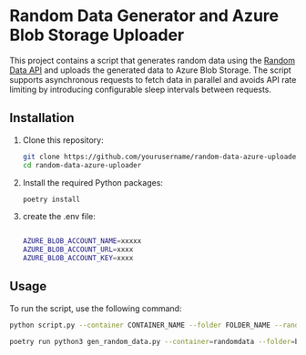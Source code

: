# Random Data Generator and Azure Blob Storage Uploader

This project contains a script that generates random data using the [Random Data API](https://random-data-api.com/) and uploads the generated data to Azure Blob Storage. The script supports asynchronous requests to fetch data in parallel and avoids API rate limiting by introducing configurable sleep intervals between requests.

## Installation

1. Clone this repository:

    ```bash
    git clone https://github.com/yourusername/random-data-azure-uploader.git
    cd random-data-azure-uploader
    ```

2. Install the required Python packages:

    ```bash
    poetry install
    ```
3. create the .env file:

    ```bash

    AZURE_BLOB_ACCOUNT_NAME=xxxxx
    AZURE_BLOB_ACCOUNT_URL=xxxx
    AZURE_BLOB_ACCOUNT_KEY=xxxx

    ```

## Usage

To run the script, use the following command:

```bash
python script.py --container CONTAINER_NAME --folder FOLDER_NAME --random_data_id RANDOM_DATA_PROJECT_ID --random_data_key RANDOM_DATA_PROJECT_KEY [--request_limit REQUEST_LIMIT] [--data_peer_batch DATA_PEER_BATCH] [--sleep_time SLEEP_TIME]

poetry run python3 gen_random_data.py --container=randomdata --folder=books --random_data_id=1cb243f3-43c5-49d6-ad1d-416503ae88ff --random_data_key=-KDs2atbyMRn3piJvGBHgQ --data_peer_batch=15 --sleep_time=1.5 --request_limit=1
```
